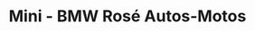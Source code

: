 ---
title: "Mini - BMW Rosé Autos-Motos"
url: /langueux/mini-bmw-rose-autos-motos/
shop: Autohaus
---